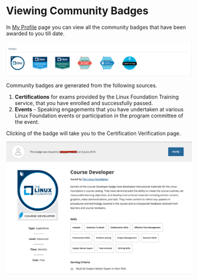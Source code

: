 # ​Viewing Community Badges

In [My Profile](https://myprofile.linuxfoundation.org/) page you can view all the community badges that have been awarded to you till date. 

![](../.gitbook/assets/badges%20%281%29.png)

Community badges are generated from the following sources.

1. **Certifications** for exams provided by the Linux Foundation Training service, that you have enrolled and successfully passed.
2. **Events** - Speaking engagements that you have undertaken at various Linux Foundation events or participation in the program committee of the event.

Clicking of the badge will take you to the Certification Verification page.

![Certification Verification](../.gitbook/assets/certverify.png)

